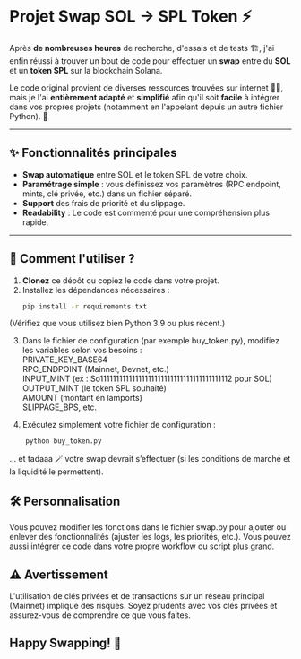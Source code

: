 # **Projet Swap SOL → SPL Token** ⚡

Après **de nombreuses heures** de recherche, d'essais et de tests 🏗️, j'ai enfin réussi à trouver un bout de code pour effectuer un **swap** entre du **SOL** et un **token SPL** sur la blockchain Solana. 

Le code original provient de diverses ressources trouvées sur internet 🕵️‍♀️, mais je l'ai **entièrement adapté** et **simplifié** afin qu'il soit **facile** à intégrer dans vos propres projets (notamment en l'appelant depuis un autre fichier Python). 🎉

---

## ✨ **Fonctionnalités principales** 

- **Swap automatique** entre SOL et le token SPL de votre choix.  
- **Paramétrage simple** : vous définissez vos paramètres (RPC endpoint, mints, clé privée, etc.) dans un fichier séparé.  
- **Support** des frais de priorité et du slippage.  
- **Readability** : Le code est commenté pour une compréhension plus rapide.

---

## 🚀 **Comment l'utiliser ?**

1. **Clonez** ce dépôt ou copiez le code dans votre projet.  
2. Installez les dépendances nécessaires :  
   ```bash
   pip install -r requirements.txt
   ```
(Vérifiez que vous utilisez bien Python 3.9 ou plus récent.)

3. Dans le fichier de configuration (par exemple buy_token.py), modifiez les variables selon vos besoins :<br>
        PRIVATE_KEY_BASE64<br>
        RPC_ENDPOINT (Mainnet, Devnet, etc.)<br>
        INPUT_MINT (ex : So11111111111111111111111111111111111111112 pour SOL)<br>
        OUTPUT_MINT (le token SPL souhaité)<br>
        AMOUNT (montant en lamports)<br>
        SLIPPAGE_BPS, etc.<br>

4. Exécutez simplement votre fichier de configuration :
```bash
    python buy_token.py
```
   ... et tadaaa 🪄 votre swap devrait s’effectuer (si les conditions de marché et la liquidité le permettent).

## 🛠️ Personnalisation

   Vous pouvez modifier les fonctions dans le fichier swap.py pour ajouter ou enlever des fonctionnalités (ajuster les logs, les priorités, etc.).
   Vous pouvez aussi intégrer ce code dans votre propre workflow ou script plus grand.

## ⚠️ Avertissement

   L'utilisation de clés privées et de transactions sur un réseau principal (Mainnet) implique des risques.
   Soyez prudents avec vos clés privées et assurez-vous de comprendre ce que vous faites.

## Happy Swapping! 🥳
